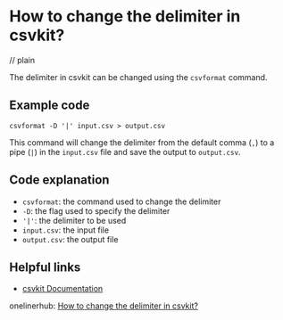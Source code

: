 # How to change the delimiter in csvkit?
// plain

The delimiter in csvkit can be changed using the `csvformat` command.

## Example code

```
csvformat -D '|' input.csv > output.csv
```

This command will change the delimiter from the default comma (`,`) to a pipe (`|`) in the `input.csv` file and save the output to `output.csv`.

## Code explanation

- `csvformat`: the command used to change the delimiter
- `-D`: the flag used to specify the delimiter
- `'|'`: the delimiter to be used
- `input.csv`: the input file
- `output.csv`: the output file

## Helpful links
- [csvkit Documentation](https://csvkit.readthedocs.io/en/latest/)

onelinerhub: [How to change the delimiter in csvkit?](https://onelinerhub.com/csvkit/how-to-change-the-delimiter-in-csvkit)
